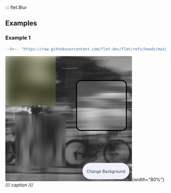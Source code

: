 ::: flet.Blur

## Examples

### Example 1

```python
--8<-- "https://raw.githubusercontent.com/flet-dev/flet/refs/heads/main/sdk/python/examples/controls/types/blur/container.py"
```

![container](https://raw.githubusercontent.com/flet-dev/flet/main/sdk/python/examples/controls/types/blur/media/container.gif){width="80%"}
/// caption
///
